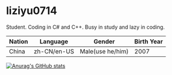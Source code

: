 # liziyu0714

Student. Coding in C# and C++.
Busy in study and lazy in coding.

|  Nation  |  Language |  Gender  |  Birth Year  |
|  ----  |  ----  |  ----  |  ----  |
|  China  |  zh-CN/en-US  |  Male(use he/him)  |  2007  |

[![Anurag's GitHub stats](https://github-readme-stats.vercel.app/api?username=liziyu0714)](https://github.com/anuraghazra/github-readme-stats)


<!---
liziyu0714/liziyu0714 is a ✨ special ✨ repository because its `README.md` (this file) appears on your GitHub profile.
You can click the Preview link to take a look at your changes.
--->
